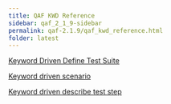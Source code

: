 ```yaml
---
title: QAF KWD Reference
sidebar: qaf_2_1_9-sidebar
permalink: qaf-2.1.9/qaf_kwd_reference.html
folder: latest
---
```


[Keyword Driven Define Test Suite](keyword_driven_define_test_suite.html)

[Keyword driven scenario](keyword_driven_scenario.html)

[Keyword driven describe test step](keyword_driven_describe_test_step.html)

 
